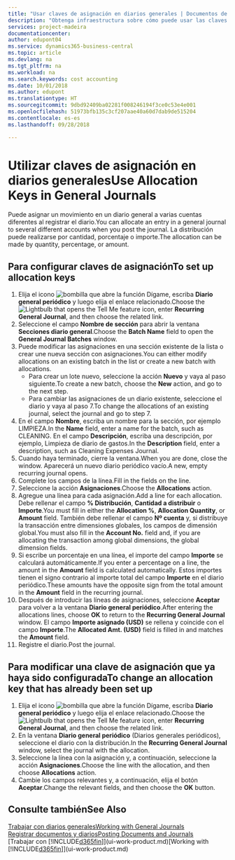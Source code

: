 ```yaml
---
title: "Usar claves de asignación en diarios generales | Documentos de Microsoft"
description: "Obtenga infraestructura sobre cómo puede usar las claves de asignación en diarios."
services: project-madeira
documentationcenter: 
author: edupont04
ms.service: dynamics365-business-central
ms.topic: article
ms.devlang: na
ms.tgt_pltfrm: na
ms.workload: na
ms.search.keywords: cost accounting
ms.date: 10/01/2018
ms.author: edupont
ms.translationtype: HT
ms.sourcegitcommit: 9dbd92409ba02281f008246194f3ce0c53e4e001
ms.openlocfilehash: 51973bfb135c3cf207aae40a60d7dab9de515204
ms.contentlocale: es-es
ms.lasthandoff: 09/28/2018

---
```

# <a name="use-allocation-keys-in-general-journals"></a><span data-ttu-id="c0baf-103">Utilizar claves de asignación en diarios generales</span><span class="sxs-lookup"><span data-stu-id="c0baf-103">Use Allocation Keys in General Journals</span></span>
<span data-ttu-id="c0baf-104">Puede asignar un movimiento en un diario general a varias cuentas diferentes al registrar el diario.</span><span class="sxs-lookup"><span data-stu-id="c0baf-104">You can allocate an entry in a general journal to several different accounts when you post the journal.</span></span> <span data-ttu-id="c0baf-105">La distribución puede realizarse por cantidad, porcentaje o importe.</span><span class="sxs-lookup"><span data-stu-id="c0baf-105">The allocation can be made by quantity, percentage, or amount.</span></span>

## <a name="to-set-up-allocation-keys"></a><span data-ttu-id="c0baf-106">Para configurar claves de asignación</span><span class="sxs-lookup"><span data-stu-id="c0baf-106">To set up allocation keys</span></span>
1. <span data-ttu-id="c0baf-107">Elija el icono ![bombilla que abre la función Dígame](media/ui-search/search_small.png "Dígame que desea hacer"), escriba **Diario general periódico** y luego elija el enlace relacionado.</span><span class="sxs-lookup"><span data-stu-id="c0baf-107">Choose the ![Lightbulb that opens the Tell Me feature](media/ui-search/search_small.png "Tell me what you want to do") icon, enter **Recurring General Journal**, and then choose the related link.</span></span>
2. <span data-ttu-id="c0baf-108">Seleccione el campo **Nombre de sección** para abrir la ventana **Secciones diario general**.</span><span class="sxs-lookup"><span data-stu-id="c0baf-108">Choose the **Batch Name** field to open the **General Journal Batches** window.</span></span>
3. <span data-ttu-id="c0baf-109">Puede modificar las asignaciones en una sección existente de la lista o crear une nueva sección con asignaciones.</span><span class="sxs-lookup"><span data-stu-id="c0baf-109">You can either modify allocations on an existing batch in the list or create a new batch with allocations.</span></span>
   * <span data-ttu-id="c0baf-110">Para crear un lote nuevo, seleccione la acción **Nuevo** y vaya al paso siguiente.</span><span class="sxs-lookup"><span data-stu-id="c0baf-110">To create a new batch, choose the **New** action, and go to the next step.</span></span>
   * <span data-ttu-id="c0baf-111">Para cambiar las asignaciones de un diario existente, seleccione el diario y vaya al paso 7.</span><span class="sxs-lookup"><span data-stu-id="c0baf-111">To change the allocations of an existing journal, select the journal and go to step 7.</span></span>    
4. <span data-ttu-id="c0baf-112">En el campo **Nombre**, escriba un nombre para la sección, por ejemplo LIMPIEZA.</span><span class="sxs-lookup"><span data-stu-id="c0baf-112">In the **Name** field, enter a name for the batch, such as CLEANING.</span></span> <span data-ttu-id="c0baf-113">En el campo **Descripción**, escriba una descripción, por ejemplo, Limpieza de diario de gastos.</span><span class="sxs-lookup"><span data-stu-id="c0baf-113">In the **Description** field, enter a description, such as Cleaning Expenses Journal.</span></span>
5. <span data-ttu-id="c0baf-114">Cuando haya terminado, cierre la ventana.</span><span class="sxs-lookup"><span data-stu-id="c0baf-114">When you are done, close the window.</span></span> <span data-ttu-id="c0baf-115">Aparecerá un nuevo diario periódico vacío.</span><span class="sxs-lookup"><span data-stu-id="c0baf-115">A new, empty recurring journal opens.</span></span>
6. <span data-ttu-id="c0baf-116">Complete los campos de la línea.</span><span class="sxs-lookup"><span data-stu-id="c0baf-116">Fill in the fields on the line.</span></span>
7. <span data-ttu-id="c0baf-117">Seleccione la acción **Asignaciones**.</span><span class="sxs-lookup"><span data-stu-id="c0baf-117">Choose the **Allocations** action.</span></span>
8. <span data-ttu-id="c0baf-118">Agregue una línea para cada asignación.</span><span class="sxs-lookup"><span data-stu-id="c0baf-118">Add a line for each allocation.</span></span> <span data-ttu-id="c0baf-119">Debe rellenar el campo **% Distribución**, **Cantidad a distribuir** o **Importe**.</span><span class="sxs-lookup"><span data-stu-id="c0baf-119">You must fill in either the **Allocation %**, **Allocation Quantity**, or **Amount** field.</span></span> <span data-ttu-id="c0baf-120">También debe rellenar el campo **Nº cuenta** y, si distribuye la transacción entre dimensiones globales, los campos de dimensión global.</span><span class="sxs-lookup"><span data-stu-id="c0baf-120">You must also fill in the **Account No.** field and, if you are allocating the transaction among global dimensions, the global dimension fields.</span></span>
9. <span data-ttu-id="c0baf-121">Si escribe un porcentaje en una línea, el importe del campo **Importe** se calculará automáticamente.</span><span class="sxs-lookup"><span data-stu-id="c0baf-121">If you enter a percentage on a line, the amount in the **Amount** field is calculated automatically.</span></span> <span data-ttu-id="c0baf-122">Estos importes tienen el signo contrario al importe total del campo **Importe** en el diario periódico.</span><span class="sxs-lookup"><span data-stu-id="c0baf-122">These amounts have the opposite sign from the total amount in the **Amount** field in the recurring journal.</span></span>
10. <span data-ttu-id="c0baf-123">Después de introducir las líneas de asignaciones, seleccione **Aceptar** para volver a la ventana **Diario general periódico**.</span><span class="sxs-lookup"><span data-stu-id="c0baf-123">After entering the allocations lines, choose **OK** to return to the **Recurring General Journal** window.</span></span> <span data-ttu-id="c0baf-124">El campo **Importe asignado (USD)** se rellena y coincide con el campo **Importe**.</span><span class="sxs-lookup"><span data-stu-id="c0baf-124">The **Allocated Amt. (USD)** field is filled in and matches the **Amount** field.</span></span>
11. <span data-ttu-id="c0baf-125">Registre el diario.</span><span class="sxs-lookup"><span data-stu-id="c0baf-125">Post the journal.</span></span>

## <a name="to-change-an-allocation-key-that-has-already-been-set-up"></a><span data-ttu-id="c0baf-126">Para modificar una clave de asignación que ya haya sido configurada</span><span class="sxs-lookup"><span data-stu-id="c0baf-126">To change an allocation key that has already been set up</span></span>
1. <span data-ttu-id="c0baf-127">Elija el icono ![bombilla que abre la función Dígame](media/ui-search/search_small.png "Dígame que desea hacer"), escriba **Diario general periódico** y luego elija el enlace relacionado.</span><span class="sxs-lookup"><span data-stu-id="c0baf-127">Choose the ![Lightbulb that opens the Tell Me feature](media/ui-search/search_small.png "Tell me what you want to do") icon, enter **Recurring General Journal**, and then choose the related link.</span></span>
2. <span data-ttu-id="c0baf-128">En la ventana **Diario general periódico** (Diarios generales periódicos), seleccione el diario con la distribución.</span><span class="sxs-lookup"><span data-stu-id="c0baf-128">In the **Recurring General Journal** window, select the journal with the allocation.</span></span>
3. <span data-ttu-id="c0baf-129">Seleccione la línea con la asignación y, a continuación, seleccione la acción **Asignaciones**.</span><span class="sxs-lookup"><span data-stu-id="c0baf-129">Choose the line with the allocation, and then choose **Allocations** action.</span></span>
4. <span data-ttu-id="c0baf-130">Cambie los campos relevantes y, a continuación, elija el botón **Aceptar**.</span><span class="sxs-lookup"><span data-stu-id="c0baf-130">Change the relevant fields, and then choose the **OK** button.</span></span>

## <a name="see-also"></a><span data-ttu-id="c0baf-131">Consulte también</span><span class="sxs-lookup"><span data-stu-id="c0baf-131">See Also</span></span>
[<span data-ttu-id="c0baf-132">Trabajar con diarios generales</span><span class="sxs-lookup"><span data-stu-id="c0baf-132">Working with General Journals</span></span>](ui-work-general-journals.md)  
[<span data-ttu-id="c0baf-133">Registrar documentos y diarios</span><span class="sxs-lookup"><span data-stu-id="c0baf-133">Posting Documents and Journals</span></span>](ui-post-documents-journals.md)  
<span data-ttu-id="c0baf-134">[Trabajar con [!INCLUDE[d365fin](includes/d365fin_md.md)]](ui-work-product.md)</span><span class="sxs-lookup"><span data-stu-id="c0baf-134">[Working with [!INCLUDE[d365fin](includes/d365fin_md.md)]](ui-work-product.md)</span></span>

